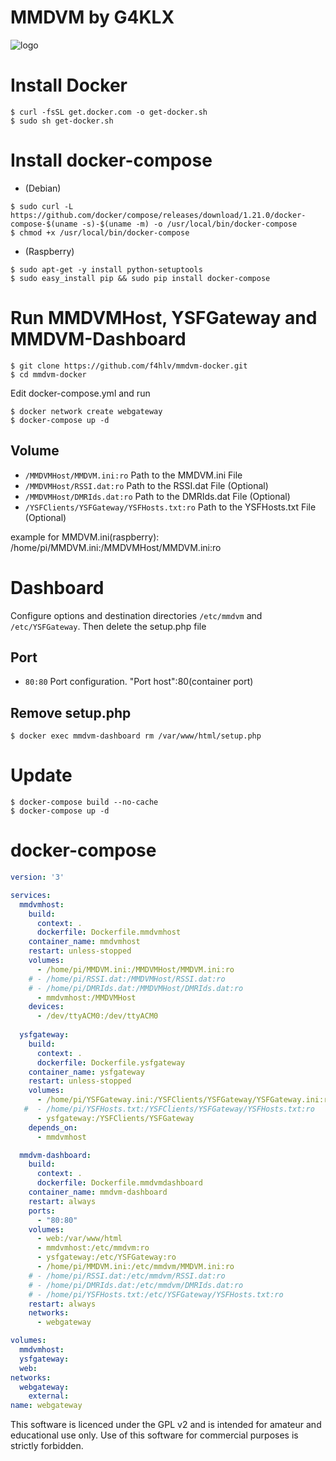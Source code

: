# MMDVM by G4KLX

![logo](https://i1.wp.com/www.gb7dd.co.uk/wp-content/uploads/2016/02/MMDVM-logo.jpg?w=900)

# Install Docker
```console
$ curl -fsSL get.docker.com -o get-docker.sh
$ sudo sh get-docker.sh
```

# Install docker-compose
* (Debian)
```console
$ sudo curl -L https://github.com/docker/compose/releases/download/1.21.0/docker-compose-$(uname -s)-$(uname -m) -o /usr/local/bin/docker-compose
$ chmod +x /usr/local/bin/docker-compose
```

* (Raspberry)
```console
$ sudo apt-get -y install python-setuptools
$ sudo easy_install pip && sudo pip install docker-compose
```

# Run MMDVMHost, YSFGateway and MMDVM-Dashboard
```console
$ git clone https://github.com/f4hlv/mmdvm-docker.git
$ cd mmdvm-docker
```
Edit docker-compose.yml and run
```console
$ docker network create webgateway
$ docker-compose up -d
```
## Volume
- `/MMDVMHost/MMDVM.ini:ro` Path to the MMDVM.ini File
- `/MMDVMHost/RSSI.dat:ro` Path to the RSSI.dat File (Optional)
- `/MMDVMHost/DMRIds.dat:ro` Path to the DMRIds.dat File (Optional)
- `/YSFClients/YSFGateway/YSFHosts.txt:ro` Path to the YSFHosts.txt File (Optional)

example for MMDVM.ini(raspberry): /home/pi/MMDVM.ini:/MMDVMHost/MMDVM.ini:ro

# Dashboard
Configure options and destination directories `/etc/mmdvm` and `/etc/YSFGateway`. Then delete the setup.php file
## Port
- `80:80` Port configuration. "Port host":80(container port)
## Remove setup.php
```console
$ docker exec mmdvm-dashboard rm /var/www/html/setup.php
```
# Update
```console
$ docker-compose build --no-cache
$ docker-compose up -d
```

# docker-compose
```yml
version: '3'

services:
  mmdvmhost:
    build:
      context: .
      dockerfile: Dockerfile.mmdvmhost
    container_name: mmdvmhost
    restart: unless-stopped
    volumes:
      - /home/pi/MMDVM.ini:/MMDVMHost/MMDVM.ini:ro
    # - /home/pi/RSSI.dat:/MMDVMHost/RSSI.dat:ro
    # - /home/pi/DMRIds.dat:/MMDVMHost/DMRIds.dat:ro
      - mmdvmhost:/MMDVMHost
    devices:
      - /dev/ttyACM0:/dev/ttyACM0
      
  ysfgateway:
    build:
      context: .
      dockerfile: Dockerfile.ysfgateway
    container_name: ysfgateway
    restart: unless-stopped
    volumes:
      - /home/pi/YSFGateway.ini:/YSFClients/YSFGateway/YSFGateway.ini:ro
   #  - /home/pi/YSFHosts.txt:/YSFClients/YSFGateway/YSFHosts.txt:ro
      - ysfgateway:/YSFClients/YSFGateway
    depends_on:
      - mmdvmhost

  mmdvm-dashboard:
    build:
      context: .
      dockerfile: Dockerfile.mmdvmdashboard
    container_name: mmdvm-dashboard
    restart: always
    ports:
      - "80:80"
    volumes:
      - web:/var/www/html
      - mmdvmhost:/etc/mmdvm:ro
      - ysfgateway:/etc/YSFGateway:ro
      - /home/pi/MMDVM.ini:/etc/mmdvm/MMDVM.ini:ro
    # - /home/pi/RSSI.dat:/etc/mmdvm/RSSI.dat:ro
    # - /home/pi/DMRIds.dat:/etc/mmdvm/DMRIds.dat:ro
    # - /home/pi/YSFHosts.txt:/etc/YSFGateway/YSFHosts.txt:ro
    restart: always
    networks:
      - webgateway

volumes:
  mmdvmhost:
  ysfgateway:
  web:
networks:
  webgateway:
    external:
name: webgateway
```

This software is licenced under the GPL v2 and is intended for amateur and educational use only. Use of this software for commercial purposes is strictly forbidden.
